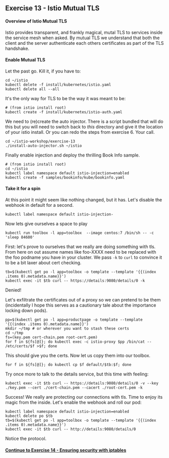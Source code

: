 ## Exercise 13 - Istio Mutual TLS

#### Overview of Istio Mutual TLS

Istio provides transparent, and frankly magical, mutal TLS to services inside the service mesh when asked. By mutual TLS we understand that both the client and the server authenticate each others certificates as part of the TLS handshake.

#### Enable Mutual TLS

Let the past go. Kill it, if you have to:
```
cd ~/istio
kubectl delete -f install/kubernetes/istio.yaml
kubectl delete all --all
```

It's the only way for TLS to be the way it was meant to be:

```
# (from istio install root)
kubectl create -f install/kubernetes/istio-auth.yaml
```

We need to (re)create the auto injector. There is a script bundled that will do this but you will need to switch back to _this_ directory and give it the location of your istio install. Or you can redo the steps from exercise 6. Your call.

```
cd ~/istio-workshop/exercise-13
./install-auto-injector.sh ~/istio
```

Finally enable injection and deploy the thrilling Book Info sample.

```
# (from istio install root)
cd ~/istio
kubectl label namespace default istio-injection=enabled
kubectl create -f samples/bookinfo/kube/bookinfo.yaml
```

#### Take it for a spin

At this point it might seem like nothing changed, but it has.
Let's disable the webhook in default for a second.

```
kubectl label namespace default istio-injection-
```

Now lets give ourselves a space to play

```
kubectl run toolbox -l app=toolbox  --image centos:7 /bin/sh -- -c 'sleep 84600'
```

First: let's prove to ourselves that we really are doing something with tls. From here on out assume names like foo-XXXX need to be replaced with the foo podname you have in your cluster. We pass `-k` to `curl` to convince it to be a bit laxer about cert checking.

```
tb=$(kubectl get po -l app=toolbox -o template --template '{{(index .items 0).metadata.name}}')
kubectl exec -it $tb curl -- https://details:9080/details/0 -k
```

Denied!

Let's exfiltrate the certificates out of a proxy so we can pretend to be them (incidentally I hope this serves as a cautionary tale about the importance locking down pods).

```
pp=$(kubectl get po -l app=productpage -o template --template '{{(index .items 0).metadata.name}}')
mkdir ~/tmp # or wherever you want to stash these certs
cd ~/tmp
fs=(key.pem cert-chain.pem root-cert.pem)
for f in ${fs[@]}; do kubectl exec -c istio-proxy $pp /bin/cat -- /etc/certs/$f >$f; done
```

This should give you the certs. Now let us copy them into our toolbox.

```
for f in ${fs[@]}; do kubectl cp $f default/$tb:$f; done
```

Try once more to talk to the details service, but this time with feeling:

```
kubectl exec -it $tb curl -- https://details:9080/details/0 -v --key ./key.pem --cert ./cert-chain.pem --cacert ./root-cert.pem -k
```

Success! We really are protecting our connections with tls. Time to enjoy its magic from the inside. Let's enable the webhook and roll our pod:

```
kubectl label namespace default istio-injection=enabled
kubectl delete po $tb
tb=$(kubectl get po -l app=toolbox -o template --template '{{(index .items 0).metadata.name}}')
kubectl exec -it $tb curl -- http://details:9080/details/0
```

Notice the protocol.

#### [Continue to Exercise 14 - Ensuring security with iptables](../exercise-14/README.md)
